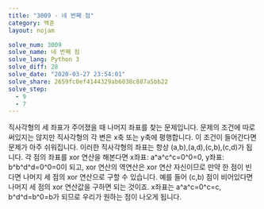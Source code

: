 ```yaml
---
title: "3009 - 네 번째 점"
category: 백준
layout: nojam

solve_num: 3009
solve_name: 네 번째 점
solve_lang: Python 3
solve_diff: 28
solve_date: "2020-03-27 23:54:01"
solve_share: 2659fc0ef4144329ab6038c887a5bb22
solve_step:
  - 9
  - 7
---
```


직사각형의 세 좌표가 주어졌을 때 나머지 좌표를 찾는 문제입니다. 문제의 조건에 따로 써있지는 않지만 직사각형의 각 변은 x축 또는 y축에 평행합니다. 이 조건이 들어간다면 문제가 아주 쉬워집니다. 이러한 직사각형의 좌표는 항상 (a,b),(a,d),(c,b),(c,d)가 됩니다. 각 점의 좌표를 xor 연산을 해본다면 x좌표: a^a^c^c=0^0=0, y좌표: b^b^d^d=0^0=0이 되고, xor 연산의 역연산은 xor 연산 자신이므로 만약 한 점이 빈다면 나머지 세 점의 xor 연산으로 구할 수 있습니다. 예를 들어 (c,b) 점이 비어있다면 나머지 세 점의 xor 연산값을 구하면 되는 것이죠. x좌표는 a^a^c=0^c=c, b^d^d=b^0=b가 되므로 우리가 원하는 점이 나오게 됩니다.
